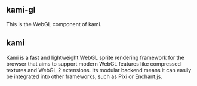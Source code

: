 ## kami-gl

This is the WebGL component of kami. 

## kami

Kami is a fast and lightweight WebGL sprite rendering framework for the browser that aims to support modern WebGL features like compressed textures and WebGL 2 extensions. Its modular backend means it can easily be integrated into other frameworks, such as Pixi or Enchant.js. 